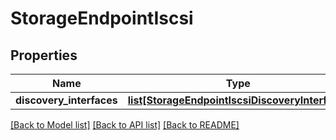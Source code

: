 # StorageEndpointIscsi

## Properties
Name | Type | Description | Notes
------------ | ------------- | ------------- | -------------
**discovery_interfaces** | [**list[StorageEndpointIscsiDiscoveryInterface]**](StorageEndpointIscsiDiscoveryInterface.md) |  | [optional] 

[[Back to Model list]](../README.md#documentation-for-models) [[Back to API list]](../README.md#documentation-for-api-endpoints) [[Back to README]](../README.md)

